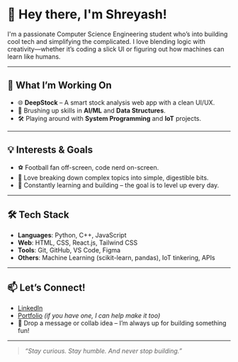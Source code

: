 # 👋 Hey there, I'm Shreyash!

I'm a passionate Computer Science Engineering student who’s into building cool tech and simplifying the complicated. I love blending logic with creativity—whether it’s coding a slick UI or figuring out how machines can learn like humans.

---

## 🚀 What I’m Working On

- 🌐 **DeepStock** – A smart stock analysis web app with a clean UI/UX.
- 🤖 Brushing up skills in **AI/ML** and **Data Structures**.
- 🛠️ Playing around with **System Programming** and **IoT** projects.

---

## 💡 Interests & Goals

- ⚽ Football fan off-screen, code nerd on-screen.
- 🧠 Love breaking down complex topics into simple, digestible bits.
- 🌱 Constantly learning and building – the goal is to level up every day.

---

## 🛠️ Tech Stack

- **Languages**: Python, C++, JavaScript
- **Web**: HTML, CSS, React.js, Tailwind CSS
- **Tools**: Git, GitHub, VS Code, Figma
- **Others**: Machine Learning (scikit-learn, pandas), IoT tinkering, APIs

---

## 📫 Let’s Connect!

- [LinkedIn](https://www.linkedin.com/in/yourusername/)  
- [Portfolio](https://your-portfolio-link.com) *(if you have one, I can help make it too)*  
- 📩 Drop a message or collab idea – I’m always up for building something fun!

---

> *“Stay curious. Stay humble. And never stop building.”*

